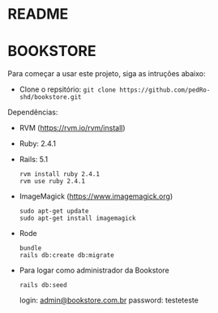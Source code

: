 # README
# BOOKSTORE
<!-- # [Homepage](http://) -->


Para começar a usar este projeto, siga as intruções abaixo:
* Clone o repsitório: `git clone https://github.com/pedRo-shd/bookstore.git`

Dependências:
* RVM (https://rvm.io/rvm/install)

* Ruby: 2.4.1
* Rails: 5.1
  ```
  rvm install ruby 2.4.1
  rvm use ruby 2.4.1
  ```

* ImageMagick (https://www.imagemagick.org)
  ```
  sudo apt-get update
  sudo apt-get install imagemagick
  ```

* Rode
  ```
  bundle
  rails db:create db:migrate
  ```

* Para logar como administrador da Bookstore
  ```
  rails db:seed
  ```
  login:    admin@bookstore.com.br
  password: testeteste
